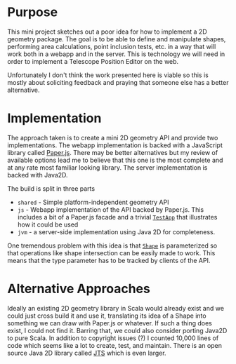# Purpose

This mini project sketches out a poor idea for how to implement a 2D geometry
package.  The goal is to be able to define and manipulate shapes, performing
area calculations, point inclusion tests, etc. in a way that will work both in a
webapp and in the server.  This is technology we will need in order to implement
a Telescope Position Editor on the web.

Unfortunately I don't think the work presented here is viable so this is mostly
about soliciting feedback and praying that someone else has a better alternative.

# Implementation

The approach taken is to create a mini 2D geometry API and provide two
implementations.  The webapp implementation is backed with a JavaScript library
called [Paper.js](http://paperjs.org).  There may be better alternatives but my
review of available options lead me to believe that this one is the most
complete and at any rate most familiar looking library.  The server
implementation is backed with Java2D.

The build is split in three parts

* `shared` - Simple platform-independent geometry API
* `js` - Webapp implementation of the API backed by Paper.js.  This includes
a bit of a Paper.js facade and a trivial [`TestApp`](js/src/main/scala/edu/gemini/geom//testapp/TestApp.scala)
that illustrates how it could be used
* `jvm` - a server-side implementation using Java 2D for completeness.

One tremendous problem with this idea is that [`Shape`](shared/src/main/scala/edu/gemini/geom/Shape.scala)
is parameterized so that operations like shape intersection can be easily made
to work.  This means that the type parameter has to be tracked by clients of
the API. 
 
# Alternative Approaches

Ideally an existing 2D geometry library in Scala would already exist and we
could just cross build it and use it, translating its idea of a Shape into
something we can draw with Paper.js or whatever.  If such a thing does exist, I
could not find it.  Barring that, we could also consider porting Java2D to pure
Scala. In addition to copyright issues (?) I counted 10,000 lines of code which seems
like a lot to create, test, and maintain.  There is an open source Java 2D
library called [JTS](http://tsusiatsoftware.net/jts/main.html) which is even
larger.



